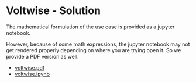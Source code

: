 # Voltwise - Solution
The mathematical formulation of the use case is provided as a jupyter
notebook. 

However, because of some math expressions, the jupyter notebook may not get 
rendered properly depending on where you are trying open it. So we provide 
a PDF version as well.

- [voltwise.pdf](voltwise.pdf)
- [voltwise.ipynb](voltwise.ipynb)